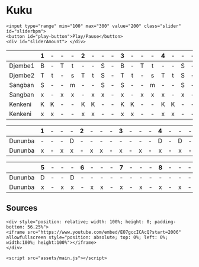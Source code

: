 # Kuku

```@raw html
<input type="range" min="100" max="300" value="200" class="slider" id="sliderbpm">
<button id="play-button">Play/Pause</button>
<div id="sliderAmount"> </div>
```

|         | 1 | - | - | - | 2 | - | - | - | 3 | - | - | - | 4 | - | - | - |
| :--     |:-:|:-:|:-:|:-:|:-:|:-:|:-:|:-:|:-:|:-:|:-:|:-:|:-:|:-:|:-:|:-:|
| Djembe1 | B | - | T | t | - | - | S | - | B | - | T | t | - | - | S | - |
| Djembe2 | T | t | - | s | T | t | S | - | T | t | - | s | T | t | S | - |
| Sangban | S | - | - | m | - | - | S | - | S | - | - | m | - | - | S | - |
| Sangban | x | - | x | x | - | x | x | - | x | - | x | x | x | - | x | - |
| Kenkeni | K | K | - | - | K | K | - | - | K | K | - | - | K | K | - | - |
| Kenkeni | x | x | - | - | x | x | - | - | x | x | - | - | x | x | - | - |


|         | 1 | - | - | - | 2 | - | - | - | 3 | - | - | - | 4 | - | - | - |
| :--     |:-:|:-:|:-:|:-:|:-:|:-:|:-:|:-:|:-:|:-:|:-:|:-:|:-:|:-:|:-:|:-:|
| Dununba | - | - | - | D | - | - | - | - | - | - | - | - | D | - | D | - |
| Dununba | x | - | x | x | - | x | x | - | x | - | x | - | x | - | x | - |

|         | 5 | - | - | - | 6 | - | - | - | 7 | - | - | - | 8 | - | - | - |
| :--     |:-:|:-:|:-:|:-:|:-:|:-:|:-:|:-:|:-:|:-:|:-:|:-:|:-:|:-:|:-:|:-:|
| Dununba | D | - | - | D | - | - | - | - | - | - | - | - | - | - | - | - |
| Dununba | x | - | x | x | - | x | x | - | x | - | x | - | x | - | x | - |



## Sources


```@raw html
<div style="position: relative; width: 100%; height: 0; padding-bottom: 56.25%"> 
<iframe src="https://www.youtube.com/embed/EO7gccICAcQ?start=2006" allowfullscreen style="position: absolute; top: 0%; left: 0%; width:100%; height:100%"></iframe>
</div>

<script src="assets/main.js"></script>
```
